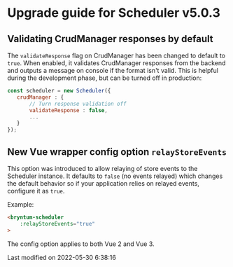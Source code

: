 # Upgrade guide for Scheduler v5.0.3

## Validating CrudManager responses by default
The `validateResponse` flag on CrudManager has been changed to default to `true`. When enabled, it validates CrudManager
responses from the backend and outputs a message on console if the format isn't valid. This is helpful during the 
development phase, but can be turned off in production:

```javascript
const scheduler = new Scheduler({
   crudManager : {
       // Turn response validation off
       validateResponse : false,
       ...
   } 
});
```

## New Vue wrapper config option `relayStoreEvents`

This option was introduced to allow relaying of store events to the Scheduler instance. It defaults to `false` (no events
relayed) which changes the default behavior so if your application relies on relayed events, configure it as `true`.

Example:
```html
<bryntum-scheduler
    :relayStoreEvents="true"
>
```

The config option applies to both Vue 2 and Vue 3.



<p class="last-modified">Last modified on 2022-05-30 6:38:16</p>